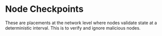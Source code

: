 # Node Checkpoints

These are placements at the network level where nodes validate state at a deterministic interval. This is to verify and ignore malicious nodes.
